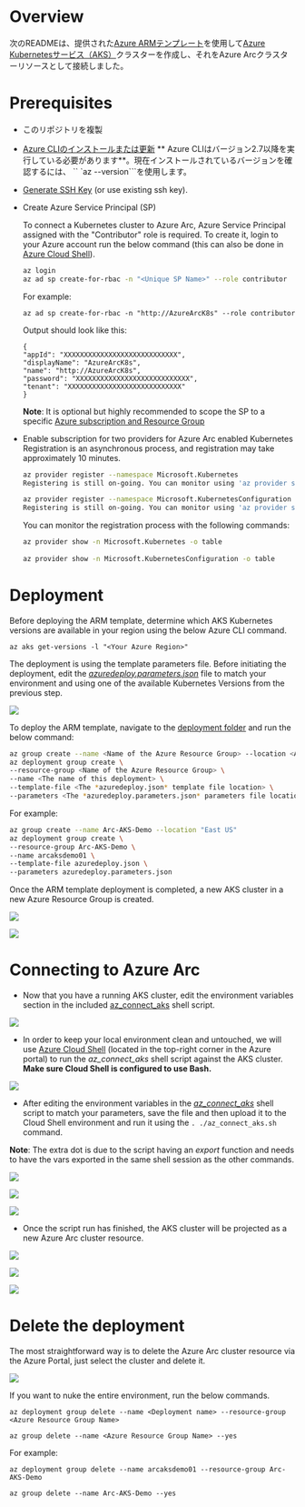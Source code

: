 # Overview

<!-- The following README will guide you on how to use the provided [Azure ARM Template](https://docs.microsoft.com/en-us/azure/azure-resource-manager/templates/overview) to deploy an [Azure Kubernetes Service (AKS)](https://docs.microsoft.com/en-us/azure/aks/intro-kubernetes) cluster and connected it as an Azure Arc cluster resource. -->
次のREADMEは、提供された[Azure ARMテンプレート](https://docs.microsoft.com/en-us/azure/azure-resource-manager/templates/overview)を使用して[Azure Kubernetesサービス（AKS）](https://docs.microsoft.com/en-us/azure/aks/intro-kubernetes)クラスターを作成し、それをAzure Arcクラスターリソースとして接続しました。

# Prerequisites

<!-- * Clone this repo -->
* このリポジトリを複製

<!-- * [Install or update Azure CLI](https://docs.microsoft.com/en-us/cli/azure/install-azure-cli?view=azure-cli-latest). **Azure CLI should be running version 2.7** or later. Use ```az --version``` to check your current installed version. -->
* [Azure CLIのインストールまたは更新](https://docs.microsoft.com/en-us/cli/azure/install-azure-cli?view=azure-cli-latest)  ** Azure CLIはバージョン2.7以降を実行している必要があります**。現在インストールされているバージョンを確認するには、 `` `az --version```を使用します。

* [Generate SSH Key](https://docs.microsoft.com/en-us/azure/virtual-machines/linux/create-ssh-keys-detailed) (or use existing ssh key).

* Create Azure Service Principal (SP)   

    To connect a Kubernetes cluster to Azure Arc, Azure Service Principal assigned with the "Contributor" role is required. To create it, login to your Azure account run the below command (this can also be done in [Azure Cloud Shell](https://shell.azure.com/)). 

    ```bash
    az login
    az ad sp create-for-rbac -n "<Unique SP Name>" --role contributor
    ```

    For example:

    ```az ad sp create-for-rbac -n "http://AzureArcK8s" --role contributor```

    Output should look like this:

    ```
    {
    "appId": "XXXXXXXXXXXXXXXXXXXXXXXXXXXX",
    "displayName": "AzureArcK8s",
    "name": "http://AzureArcK8s",
    "password": "XXXXXXXXXXXXXXXXXXXXXXXXXXXX",
    "tenant": "XXXXXXXXXXXXXXXXXXXXXXXXXXXX"
    }
    ```
    
    **Note**: It is optional but highly recommended to scope the SP to a specific [Azure subscription and Resource Group](https://docs.microsoft.com/en-us/cli/azure/ad/sp?view=azure-cli-latest) 

* Enable subscription for two providers for Azure Arc enabled Kubernetes<br> 
  Registration is an asynchronous process, and registration may take approximately 10 minutes.
  ```bash
  az provider register --namespace Microsoft.Kubernetes
  Registering is still on-going. You can monitor using 'az provider show -n Microsoft.Kubernetes'

  az provider register --namespace Microsoft.KubernetesConfiguration
  Registering is still on-going. You can monitor using 'az provider show -n Microsoft.KubernetesConfiguration'
  ```
  You can monitor the registration process with the following commands:
  ```bash
  az provider show -n Microsoft.Kubernetes -o table
 
  az provider show -n Microsoft.KubernetesConfiguration -o table
  ```

# Deployment 

Before deploying the ARM template, determine which AKS Kubernetes versions are available in your region using the below Azure CLI command.

```az aks get-versions -l "<Your Azure Region>"```

The deployment is using the template parameters file. Before initiating the deployment, edit the [*azuredeploy.parameters.json*](../aks/arm_template/azuredeploy.parameters.json) file to match your environment and using one of the available Kubernetes Versions from the previous step. 

![](../img/aks_arm_template/01.png)

To deploy the ARM template, navigate to the [deployment folder](../aks/arm_template) and run the below command:

```bash
az group create --name <Name of the Azure Resource Group> --location <Azure Region>
az deployment group create \
--resource-group <Name of the Azure Resource Group> \
--name <The name of this deployment> \
--template-file <The *azuredeploy.json* template file location> \
--parameters <The *azuredeploy.parameters.json* parameters file location>
```

For example:

```bash
az group create --name Arc-AKS-Demo --location "East US"
az deployment group create \
--resource-group Arc-AKS-Demo \
--name arcaksdemo01 \
--template-file azuredeploy.json \
--parameters azuredeploy.parameters.json
```

Once the ARM template deployment is completed, a new AKS cluster in a new Azure Resource Group is created. 

![](../img/aks_arm_template/02.png)

![](../img/aks_arm_template/03.png)

# Connecting to Azure Arc

* Now that you have a running AKS cluster, edit the environment variables section in the included [az_connect_aks](../aks/arm_template/scripts/az_connect_aks.sh) shell script.

![](../img/aks_arm_template/04.png)

* In order to keep your local environment clean and untouched, we will use [Azure Cloud Shell](https://docs.microsoft.com/en-us/azure/cloud-shell/overview) (located in the top-right corner in the Azure portal) to run the *az_connect_aks* shell script against the AKS cluster. **Make sure Cloud Shell is configured to use Bash.**

![](../img/aks_arm_template/05.png)

* After editing the environment variables in the [*az_connect_aks*](../aks/arm_template/scripts/az_connect_aks.sh) shell script to match your parameters, save the file and then upload it to the Cloud Shell environment and run it using the ```. ./az_connect_aks.sh``` command.

**Note**: The extra dot is due to the script having an *export* function and needs to have the vars exported in the same shell session as the other commands. 

![](../img/aks_arm_template/06.png)

![](../img/aks_arm_template/07.png)

![](../img/aks_arm_template/08.png)

* Once the script run has finished, the AKS cluster will be projected as a new Azure Arc cluster resource.

![](../img/aks_arm_template/09.png)

![](../img/aks_arm_template/10.png)

![](../img/aks_arm_template/11.png)

# Delete the deployment

The most straightforward way is to delete the Azure Arc cluster resource via the Azure Portal, just select the cluster and delete it. 

![](../img/aks_arm_template/12.png)

If you want to nuke the entire environment, run the below commands.

```az deployment group delete --name <Deployment name> --resource-group <Azure Resource Group Name>```

```az group delete --name <Azure Resource Group Name> --yes```

For example:

```az deployment group delete --name arcaksdemo01 --resource-group Arc-AKS-Demo```

```az group delete --name Arc-AKS-Demo --yes```

